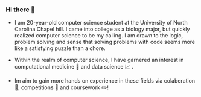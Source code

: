 ### Hi there 👋

- I am 20-year-old computer science student at the University of North Carolina Chapel hill. I came into college as a biology major, but quickly realized computer science to be my calling.  I am drawn to the logic, problem solving and sense that solving problems with code seems more like a satisfying puzzle than a chore. 

- Within the realm of computer science, I have garnered an interest in computational medicine 💓 and data science 📈 . 

- Im aim to gain more hands on experience in these fields via colaberation 👯, competitions 🏁 and coursework ✏️! 
